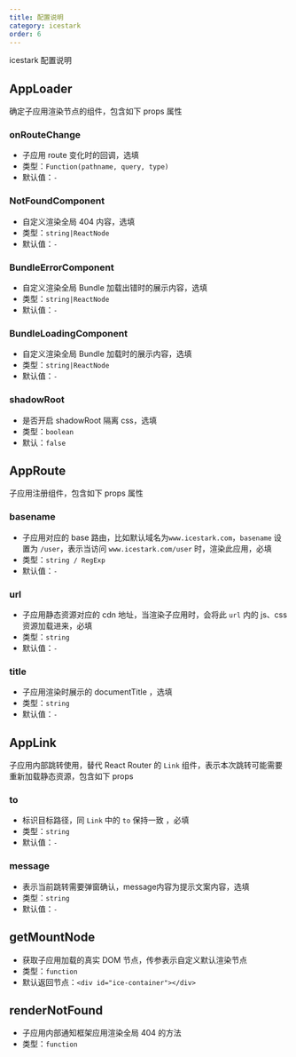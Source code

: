 ```yaml
---
title: 配置说明
category: icestark
order: 6
---
```


icestark 配置说明

## AppLoader

确定子应用渲染节点的组件，包含如下 props 属性

### onRouteChange

- 子应用 route 变化时的回调，选填
- 类型：`Function(pathname, query, type)`
- 默认值：`-`

### NotFoundComponent

- 自定义渲染全局 404 内容，选填
- 类型：`string|ReactNode`
- 默认值：`-`

### BundleErrorComponent

- 自定义渲染全局 Bundle 加载出错时的展示内容，选填
- 类型：`string|ReactNode`
- 默认值：`-`

### BundleLoadingComponent

- 自定义渲染全局 Bundle 加载时的展示内容，选填
- 类型：`string|ReactNode`
- 默认值：`-`

### shadowRoot

- 是否开启 shadowRoot 隔离 css，选填
- 类型：`boolean`
- 默认：`false`

## AppRoute

子应用注册组件，包含如下 props 属性

### basename

- 子应用对应的 base 路由，比如默认域名为`www.icestark.com`，`basename` 设置为 `/user`，表示当访问 `www.icestark.com/user` 时，渲染此应用，必填
- 类型：`string / RegExp`
- 默认值：`-`

### url

- 子应用静态资源对应的 cdn 地址，当渲染子应用时，会将此 `url` 内的 js、css 资源加载进来，必填
- 类型：`string`
- 默认值：`-`

### title

- 子应用渲染时展示的 documentTitle ，选填
- 类型：`string`
- 默认值：`-`

## AppLink

子应用内部跳转使用，替代 React Router 的 `Link` 组件，表示本次跳转可能需要重新加载静态资源，包含如下 props

### to

- 标识目标路径，同 `Link` 中的 `to` 保持一致 ，必填
- 类型：`string`
- 默认值：`-`

### message

- 表示当前跳转需要弹窗确认，message内容为提示文案内容，选填
- 类型：`string`
- 默认值：`-`

## getMountNode

- 获取子应用加载的真实 DOM 节点，传参表示自定义默认渲染节点
- 类型：`function`
- 默认返回节点：`<div id="ice-container"></div>`

## renderNotFound

- 子应用内部通知框架应用渲染全局 404 的方法
- 类型：`function`